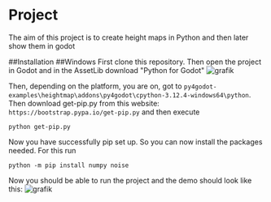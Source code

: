 # Project
The aim of this project is to create height maps in Python and then later show them in godot

##Installation
##Windows
First clone this repository.
Then open the project in Godot and in the AssetLib download "Python for Godot"
![grafik](https://github.com/user-attachments/assets/f3db74df-ec6c-49e6-9287-b79541b93178)

Then, depending on the platform, you are on, got to `py4godot-examples\heightmap\addons\py4godot\cpython-3.12.4-windows64\python`.
Then download get-pip.py from this website: `https://bootstrap.pypa.io/get-pip.py` and then execute
```shell
python get-pip.py
```

Now you have successfully pip set up. So you can now install the packages needed. For this run
```shell
python -m pip install numpy noise
```

Now you should be able to run the project and the demo should look like this:
![grafik](https://github.com/user-attachments/assets/70191611-57ce-44ee-8564-81acaba9594e)
